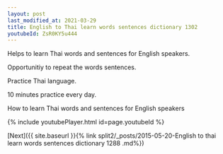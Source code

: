 ```yaml
---
layout: post
last_modified_at: 2021-03-29
title: English to Thai learn words sentences dictionary 1302 
youtubeId: ZsR0KY5u444
---
```

 
 
Helps to learn Thai words and sentences for English speakers.

Opportunitiy to repeat the words sentences. 

Practice Thai language. 
 
10 minutes practice every day. 
 
How to learn Thai words and sentences for English speakers 
 
{% include youtubePlayer.html id=page.youtubeId %}
 
 
[Next]({{ site.baseurl }}{% link  split2/_posts/2015-05-20-English to thai learn words sentences dictionary 1288 .md%})
 
